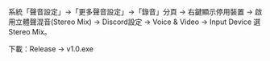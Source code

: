系統「聲音設定」→「更多聲音設定」→「錄音」分頁 → 右鍵顯示停用裝置 → 啟用立體聲混音(Stereo Mix) → Discord設定 → Voice & Video → Input Device 選 Stereo Mix。


下載：Release → v1.0.exe
